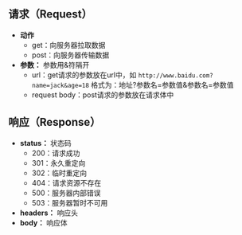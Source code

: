 ## 请求（Request）
- **动作**
  - get：向服务器拉取数据
  - post：向服务器传输数据
- **参数：** 参数用&符隔开
  - url：get请求的参数放在url中，如 `http://www.baidu.com?name=jack&age=18` 格式为：地址?参数名=参数值&参数名=参数值
  - request body：post请求的参数放在请求体中

## 响应（Response）
- **status：** 状态码
  - 200：请求成功
  - 301：永久重定向
  - 302：临时重定向
  - 404：请求资源不存在
  - 500：服务器内部错误
  - 503：服务器暂时不可用
- **headers：** 响应头
- **body：** 响应体